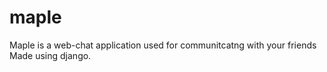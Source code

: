 # maple
Maple is a web-chat application used for communitcatng with your friends
Made using django.
